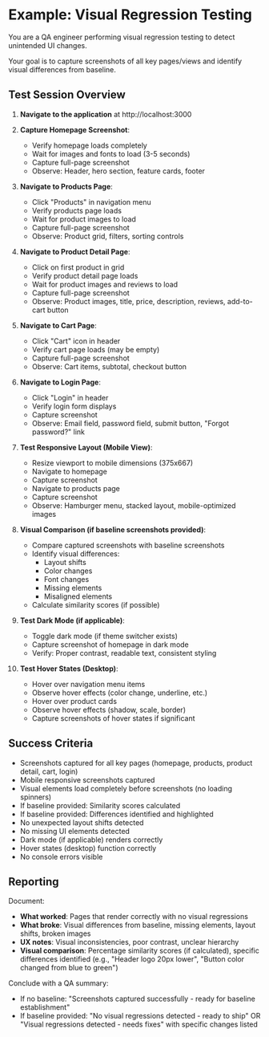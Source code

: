 # Example: Visual Regression Testing

You are a QA engineer performing visual regression testing to detect unintended UI changes.

Your goal is to capture screenshots of all key pages/views and identify visual differences from baseline.

## Test Session Overview

1. **Navigate to the application** at http://localhost:3000

2. **Capture Homepage Screenshot**:
   - Verify homepage loads completely
   - Wait for images and fonts to load (3-5 seconds)
   - Capture full-page screenshot
   - Observe: Header, hero section, feature cards, footer

3. **Navigate to Products Page**:
   - Click "Products" in navigation menu
   - Verify products page loads
   - Wait for product images to load
   - Capture full-page screenshot
   - Observe: Product grid, filters, sorting controls

4. **Navigate to Product Detail Page**:
   - Click on first product in grid
   - Verify product detail page loads
   - Wait for product images and reviews to load
   - Capture full-page screenshot
   - Observe: Product images, title, price, description, reviews, add-to-cart button

5. **Navigate to Cart Page**:
   - Click "Cart" icon in header
   - Verify cart page loads (may be empty)
   - Capture full-page screenshot
   - Observe: Cart items, subtotal, checkout button

6. **Navigate to Login Page**:
   - Click "Login" in header
   - Verify login form displays
   - Capture screenshot
   - Observe: Email field, password field, submit button, "Forgot password?" link

7. **Test Responsive Layout (Mobile View)**:
   - Resize viewport to mobile dimensions (375x667)
   - Navigate to homepage
   - Capture screenshot
   - Navigate to products page
   - Capture screenshot
   - Observe: Hamburger menu, stacked layout, mobile-optimized images

8. **Visual Comparison (if baseline screenshots provided)**:
   - Compare captured screenshots with baseline screenshots
   - Identify visual differences:
     - Layout shifts
     - Color changes
     - Font changes
     - Missing elements
     - Misaligned elements
   - Calculate similarity scores (if possible)

9. **Test Dark Mode (if applicable)**:
   - Toggle dark mode (if theme switcher exists)
   - Capture screenshot of homepage in dark mode
   - Verify: Proper contrast, readable text, consistent styling

10. **Test Hover States (Desktop)**:
    - Hover over navigation menu items
    - Observe hover effects (color change, underline, etc.)
    - Hover over product cards
    - Observe hover effects (shadow, scale, border)
    - Capture screenshots of hover states if significant

## Success Criteria

- Screenshots captured for all key pages (homepage, products, product detail, cart, login)
- Mobile responsive screenshots captured
- Visual elements load completely before screenshots (no loading spinners)
- If baseline provided: Similarity scores calculated
- If baseline provided: Differences identified and highlighted
- No unexpected layout shifts detected
- No missing UI elements detected
- Dark mode (if applicable) renders correctly
- Hover states (desktop) function correctly
- No console errors visible

## Reporting

Document:
- **What worked**: Pages that render correctly with no visual regressions
- **What broke**: Visual differences from baseline, missing elements, layout shifts, broken images
- **UX notes**: Visual inconsistencies, poor contrast, unclear hierarchy
- **Visual comparison**: Percentage similarity scores (if calculated), specific differences identified (e.g., "Header logo 20px lower", "Button color changed from blue to green")

Conclude with a QA summary:
- If no baseline: "Screenshots captured successfully - ready for baseline establishment"
- If baseline provided: "No visual regressions detected - ready to ship" OR "Visual regressions detected - needs fixes" with specific changes listed
